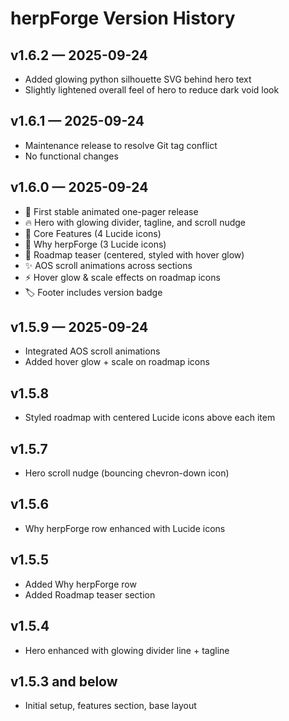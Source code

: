 # herpForge Version History

## v1.6.2 — 2025-09-24
- Added glowing python silhouette SVG behind hero text
- Slightly lightened overall feel of hero to reduce dark void look


## v1.6.1 — 2025-09-24
- Maintenance release to resolve Git tag conflict
- No functional changes


## v1.6.0 — 2025-09-24
- 🚀 First stable animated one-pager release
- 🔥 Hero with glowing divider, tagline, and scroll nudge
- 🎯 Core Features (4 Lucide icons)
- 🧩 Why herpForge (3 Lucide icons)
- 📅 Roadmap teaser (centered, styled with hover glow)
- ✨ AOS scroll animations across sections
- ⚡ Hover glow & scale effects on roadmap icons
- 🏷️ Footer includes version badge

## v1.5.9 — 2025-09-24
- Integrated AOS scroll animations
- Added hover glow + scale on roadmap icons

## v1.5.8
- Styled roadmap with centered Lucide icons above each item

## v1.5.7
- Hero scroll nudge (bouncing chevron-down icon)

## v1.5.6
- Why herpForge row enhanced with Lucide icons

## v1.5.5
- Added Why herpForge row
- Added Roadmap teaser section

## v1.5.4
- Hero enhanced with glowing divider line + tagline

## v1.5.3 and below
- Initial setup, features section, base layout
